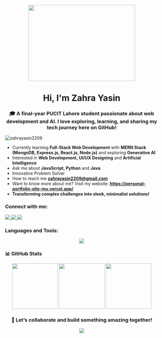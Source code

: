 <div id="header" align="center">
  <img src="https://media4.giphy.com/media/v1.Y2lkPTc5MGI3NjExM3Ywc3VocW1rNjlvY3lyZDhmZHlrcW53ZXZ1cnNlMTV5b2FpNnJzcCZlcD12MV9pbnRlcm5hbF9naWZfYnlfaWQmY3Q9Zw/6ib6KPmkeAjDTxMxij/giphy.gif" width="350" height="250"/>
</div>

<h1 align="center">Hi, I'm Zahra Yasin</h1>
<h3 align="center">🎓 A final-year PUCIT Lahore student passionate about web development and AI. I love exploring, learning, and sharing my tech journey here on GitHub!</h3>

<p align="left"> <img src="https://komarev.com/ghpvc/?username=zahrayasin2209&label=Profile%20views&color=0e75b6&style=flat" alt="zahrayasin2209" /> </p>

- Currently learning **Full-Stack Web Development** with **MERN Stack (MongoDB, Express.js, React.js, Node.js)** and exploring **Generative AI**
- Interested in **Web Development, UI/UX Designing** and **Artificial Intelligence**
- Ask me about **JavaScript, Python** and **Java**
- Innovative Problem Solver
- How to reach me **zahrayasin2209@gmail.com**
- Want to know more about me? Visit my website: **https://personal-portfolio-site-mu.vercel.app/**
- **Transforming complex challenges into sleek, minimalist solutions!**

<h3 align="left">Connect with me:</h3>
<p align="left">
  <a href="https://www.linkedin.com/in/zahra-yasin-18b3a6246/" target="_blank">
    <img src="https://img.shields.io/badge/LinkedIn-blue?style=for-the-badge&logo=linkedin&logoColor=white" />
  </a>
  <a href="https://www.hackerrank.com/profile/zahrayasin2209" target="_blank">
    <img src="https://img.shields.io/badge/HackerRank-2EC866?style=for-the-badge&logo=hackerrank&logoColor=white" />
  </a>
  <a href="https://leetcode.com/u/zahra_yasin/" target="_blank">
    <img src="https://img.shields.io/badge/LeetCode-FFA116?style=for-the-badge&logo=leetcode&logoColor=white" />
  </a>
</p>

<h3 align="left">Languages and Tools:</h3>
<div align="center">
  <img src="https://skillicons.dev/icons?i=js,react,nodejs,express,mongodb,html,css,bootstrap,tailwind,java,python,c,cpp,mysql,oracle,git,github,vscode,figma,canva,postman,tensorflow,pandas,numpy,scikit-learn,opencv" />
</div>
  

### 📊 GitHub Stats

<div align="center">
  <img src="https://github-readme-stats.vercel.app/api?username=zahrayasin2209&show_icons=true&theme=radical" height="150"/>
  <img src="https://github-readme-stats.vercel.app/api/top-langs/?username=zahrayasin2209&layout=compact&theme=radical" height="150"/>
  <img src="https://github-readme-streak-stats.herokuapp.com/?user=zahrayasin2209&theme=radical" height="150"/>
</div>


<h3 align="center">🚀 Let’s collaborate and build something amazing together!</h3>
<p align="center">
  <img src="https://readme-typing-svg.herokuapp.com?font=Fira+Code&size=24&duration=4000&pause=1000&color=F70000&center=true&width=600&lines=Open+to+projects,+internships,+and+freelance+opportunities.;Let's+create+impactful+tech+together!;Code.+Design.+Innovate.">
</p>


